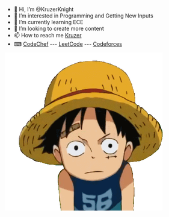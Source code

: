 - 👋 Hi, I’m @KruzerKnight
- 👀 I’m interested in Programming and Getting New Inputs
- 🌱 I’m currently learning ECE
- 💞️ I’m looking to create more content
- 📫 How to reach me <a href='https://www.linkedin.com/in/koushiksg/'>Kruzer</a>
- ⌨ <a href='https://www.codechef.com/users/kruzerknight'>CodeChef</a> --- <a href='https://leetcode.com/kruzerknight/'>LeetCode</a> --- <a href='https://codeforces.com/profile/kruzerknight'>Codeforces</a>


![](https://github.com/KruzerKnight/KruzerKnight/blob/main/luffy-monkey-d-luffy.gif)


<!---
KruzerKnight/KruzerKnight is a ✨ special ✨ repository because its `README.md` (this file) appears on your GitHub profile.
You can click the Preview link to take a look at your changes.
--->
